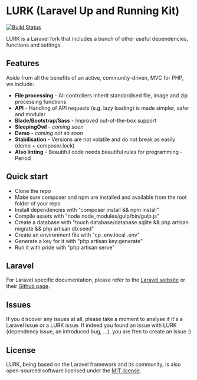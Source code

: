 # LURK (Laravel Up and Running Kit)

[![Build Status](https://travis-ci.org/tiagomapmarques/lurk.svg?branch=lurk)](https://travis-ci.org/tiagomapmarques/lurk)

LURK is a Laravel fork that includes a bunch of other useful dependencies, functions and settings.

## Features

Aside from all the benefits of an active, community-driven, MVC for PHP, we include:

- **File processing** - All controllers inherit standardised file, image and zip processing functions
- **API** - Handling of API requests (e.g. lazy loading) is made simpler, safer and modular
- **Blade/Bootstrap/Sass** - Improved out-of-the-box support
- **SleepingOwl** - _coming soon_
- **Demo** - _coming not so soon_
- **Stabilisation** - Versions are not volatile and do not break as easily (demo + composer.lock)
- **Also linting** - Beautiful code needs beautiful rules for programming - Period

## Quick start

- Clone the repo
- Make sure composer and npm are installed and available from the root folder of your repo
- Install dependencies with "composer install && npm install"
- Compile assets with "node node_modules/gulp/bin/gulp.js"
- Create a database with "touch database/database.sqlite && php artisan migrate && php artisan db:seed"
- Create an environment file with "cp .env.local .env"
- Generate a key for it with "php artisan key:generate"
- Run it with pride with "php artisan serve"

## Laravel

For Laravel specific documentation, please refer to the [Laravel website](http://laravel.com/docs) or their [Github page](https://github.com/laravel/laravel).

## Issues

If you discover any issues at all, please take a moment to analyse if it's a Laravel issue or a LURK issue. If indeed you found an issue with LURK (dependency issue, an introduced bug, ...), you are free to create an issue :)

## License

LURK, being based on the Laravel framework and its community, is also open-sourced software licensed under the [MIT license](http://opensource.org/licenses/MIT).
